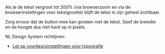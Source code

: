 <!-- @license CC0-1.0 -->

Als je de tekst vergroot tot 200% (via browserzoom en via de browserinstellingen voor tekstgrootte) blijft de tekst in zijn geheel zichtbaar.

Zorg ervoor dat de button mee kan groeien met de tekst. Geef de breedte en de hoogte dus niet hard op in pixels.

NL Design System richtlijnen:

* [Let op voorkeursinstellingen voor typografie](/richtlijnen/stijl/typografie/voorkeur)
